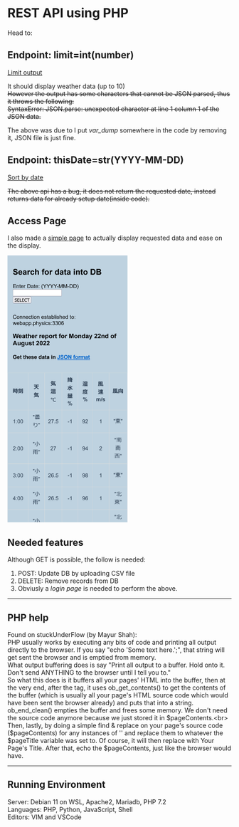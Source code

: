# REST API using PHP

Head to:<br>
## Endpoint: limit=int(number)

[Limit output](http://webapp.physics/rest-api/index.php/datos/list?limit=10)

It should display weather data (up to 10)<br>
~~However the output has some characters that cannot be JSON parsed, thus it throws the following:<br>
SyntaxError: JSON.parse: unexpected character at line 1 column 1 of the JSON data.~~

The above was due to I put *var_dump* somewhere in the code by removing it, JSON file is just fine.

## Endpoint: thisDate=str(YYYY-MM-DD)

[Sort by date](http://webapp.physics/rest-api/index.php/datos/thisDate=2022-08-29)

~~The above api has a bug, it does not return the requested date, instead returns data for already setup date(inside code).~~

## Access Page

I also made a [simple page](http://webapp.physics/rest-api/get_data.php) to actually display requested data and ease on the display.

<img src="../static/rest-api_prev.png" alt="Rest-Api on mobile" height="600">

## Needed features

Although GET is possible, the follow is needed:<br>
1. POST: Update DB by uploading CSV file
2. DELETE: Remove records from DB
3. Obviusly a *login page* is needed to perform the above.

---

## PHP help
Found on stuckUnderFlow (by Mayur Shah):<br>
PHP usually works by executing any bits of code and printing all output directly to the browser. If you say "echo 'Some text here.';", that string will get sent the browser and is emptied from memory.<br>
What output buffering does is say "Print all output to a buffer. Hold onto it. Don't send ANYTHING to the browser until I tell you to."<br>
So what this does is it buffers all your pages' HTML into the buffer, then at the very end, after the tag, it uses ob_get_contents() to get the contents of the buffer (which is usually all your page's HTML source code which would have been sent the browser already) and puts that into a string.<br>
ob_end_clean() empties the buffer and frees some memory. We don't need the source code anymore because we just stored it in $pageContents.<br>
Then, lastly, by doing a simple find & replace on your page's source code ($pageContents) for any instances of '' and replace them to whatever the $pageTitle variable was set to. Of course, it will then replace <title><!--TITLE--></title> with Your Page's Title. After that, echo the $pageContents, just like the browser would have.

---
## Running Environment
Server: Debian 11 on WSL, Apache2, Mariadb, PHP 7.2<br>
Languages: PHP, Python, JavaScript, Shell<br>
Editors: VIM and VSCode
